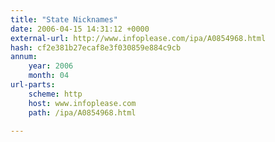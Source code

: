```yaml
---
title: "State Nicknames"
date: 2006-04-15 14:31:12 +0000
external-url: http://www.infoplease.com/ipa/A0854968.html
hash: cf2e381b27ecaf8e3f030859e884c9cb
annum:
    year: 2006
    month: 04
url-parts:
    scheme: http
    host: www.infoplease.com
    path: /ipa/A0854968.html

---
```




